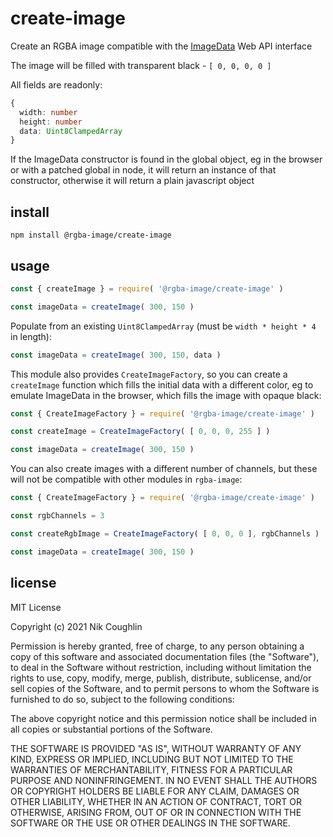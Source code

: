 # create-image

Create an RGBA image compatible with the 
[ImageData](https://developer.mozilla.org/en-US/docs/Web/API/ImageData) Web API 
interface

The image will be filled with transparent black - `[ 0, 0, 0, 0 ]`

All fields are readonly:

```typescript
{
  width: number
  height: number
  data: Uint8ClampedArray
}
```

If the ImageData constructor is found in the global object, eg in the browser 
or with a patched global in node, it will return an instance of that 
constructor, otherwise it will return a plain javascript object

## install

`npm install @rgba-image/create-image`

## usage

```js
const { createImage } = require( '@rgba-image/create-image' )

const imageData = createImage( 300, 150 )
```

Populate from an existing `Uint8ClampedArray` (must be `width * height * 4` in length):

```js
const imageData = createImage( 300, 150, data )
```

This module also provides `CreateImageFactory`, so you can create a
`createImage` function which fills the initial data with a different color, eg
to emulate ImageData in the browser, which fills the image with opaque black:

```js
const { CreateImageFactory } = require( '@rgba-image/create-image' )

const createImage = CreateImageFactory( [ 0, 0, 0, 255 ] )

const imageData = createImage( 300, 150 )
```

You can also create images with a different number of channels, but these will
not be compatible with other modules in `rgba-image`:

```js
const { CreateImageFactory } = require( '@rgba-image/create-image' )

const rgbChannels = 3

const createRgbImage = CreateImageFactory( [ 0, 0, 0 ], rgbChannels )

const imageData = createImage( 300, 150 )
```

## license

MIT License

Copyright (c) 2021 Nik Coughlin

Permission is hereby granted, free of charge, to any person obtaining a copy
of this software and associated documentation files (the "Software"), to deal
in the Software without restriction, including without limitation the rights
to use, copy, modify, merge, publish, distribute, sublicense, and/or sell
copies of the Software, and to permit persons to whom the Software is
furnished to do so, subject to the following conditions:

The above copyright notice and this permission notice shall be included in all
copies or substantial portions of the Software.

THE SOFTWARE IS PROVIDED "AS IS", WITHOUT WARRANTY OF ANY KIND, EXPRESS OR
IMPLIED, INCLUDING BUT NOT LIMITED TO THE WARRANTIES OF MERCHANTABILITY,
FITNESS FOR A PARTICULAR PURPOSE AND NONINFRINGEMENT. IN NO EVENT SHALL THE
AUTHORS OR COPYRIGHT HOLDERS BE LIABLE FOR ANY CLAIM, DAMAGES OR OTHER
LIABILITY, WHETHER IN AN ACTION OF CONTRACT, TORT OR OTHERWISE, ARISING FROM,
OUT OF OR IN CONNECTION WITH THE SOFTWARE OR THE USE OR OTHER DEALINGS IN THE
SOFTWARE.

